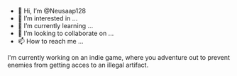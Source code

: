 - 👋 Hi, I’m @Neusaap128
- 👀 I’m interested in ...
- 🌱 I’m currently learning ...
- 💞️ I’m looking to collaborate on ...
- 📫 How to reach me ...

I'm currently working on an indie game, where you adventure out to prevent enemies from getting acces to an illegal artifact.
